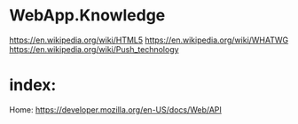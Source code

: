 # WebApp.Knowledge
https://en.wikipedia.org/wiki/HTML5 https://en.wikipedia.org/wiki/WHATWG https://en.wikipedia.org/wiki/Push_technology

# index:
Home: https://developer.mozilla.org/en-US/docs/Web/API
